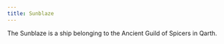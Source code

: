 ```yaml
---
title: Sunblaze
---
```


The Sunblaze is a ship belonging to the Ancient Guild of Spicers in Qarth.


